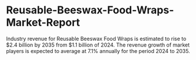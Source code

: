 # Reusable-Beeswax-Food-Wraps-Market-Report
Industry revenue for Reusable Beeswax Food Wraps is estimated to rise to $2.4 billion by 2035 from $1.1 billion of 2024. The revenue growth of market players is expected to average at 7.1% annually for the period 2024 to 2035.
